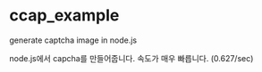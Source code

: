 # ccap_example
generate captcha image in node.js

node.js에서 capcha를 만들어줍니다.
속도가 매우 빠릅니다. (0.627/sec)

